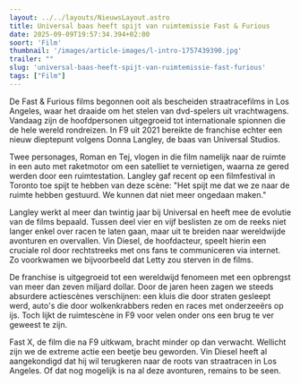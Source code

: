 ```yaml
---
layout: ../../layouts/NieuwsLayout.astro
title: Universal baas heeft spijt van ruimtemissie Fast & Furious
date: 2025-09-09T19:57:34.394+02:00
soort: 'Film'
thumbnail: '/images/article-images/l-intro-1757439390.jpg'
trailer: ""
slug: 'universal-baas-heeft-spijt-van-ruimtemissie-fast-furious'
tags: ["Film"]
---
```


De Fast & Furious films begonnen ooit als bescheiden straatracefilms in Los
Angeles, waar het draaide om het stelen van dvd-spelers uit vrachtwagens.
Vandaag zijn de hoofdpersonen uitgegroeid tot internationale spionnen die de
hele wereld rondreizen. In F9 uit 2021 bereikte de franchise echter een nieuw
dieptepunt volgens Donna Langley, de baas van Universal Studios.

Twee personages, Roman en Tej, vlogen in die film namelijk naar de ruimte in een
auto met raketmotor om een satelliet te vernietigen, waarna ze gered werden door
een ruimtestation. Langley gaf recent op een filmfestival in Toronto toe spijt
te hebben van deze scène: "Het spijt me dat we ze naar de ruimte hebben
gestuurd. We kunnen dat niet meer ongedaan maken."

Langley werkt al meer dan twintig jaar bij Universal en heeft mee de evolutie
van de films bepaald. Tussen deel vier en vijf beslisten ze om de reeks niet
langer enkel over racen te laten gaan, maar uit te breiden naar wereldwijde
avonturen en overvallen. Vin Diesel, de hoofdacteur, speelt hierin een cruciale
rol door rechtstreeks met ons fans te communiceren via internet. Zo voorkwamen
we bijvoorbeeld dat Letty zou sterven in de films.

De franchise is uitgegroeid tot een wereldwijd fenomeen met een opbrengst van
meer dan zeven miljard dollar. Door de jaren heen zagen we steeds absurdere
actiescènes verschijnen: een kluis die door straten gesleept werd, auto's die
door wolkenkrabbers reden en races met onderzeeërs op ijs. Toch lijkt de
ruimtescène in F9 voor velen onder ons een brug te ver geweest te zijn.

Fast X, de film die na F9 uitkwam, bracht minder op dan verwacht. Wellicht zijn
we de extreme actie een beetje beu geworden. Vin Diesel heeft al aangekondigd
dat hij wil terugkeren naar de roots van straatracen in Los Angeles. Of dat nog
mogelijk is na al deze avonturen, remains to be seen.